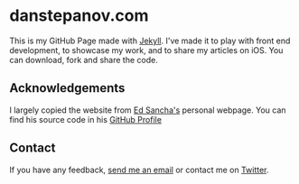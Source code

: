 # danstepanov.com

This is my GitHub Page made with [Jekyll](http://jekyll.com). I've made it to play with front end development, to showcase my work, and to share my articles on iOS. You can download, fork and share the code. 

## Acknowledgements

I largely copied the website from [Ed Sancha's](http://edsancha.com) personal webpage. You can find his source code in his [GitHub Profile](https://github.com/EdSancha)

## Contact

If you have any feedback, [send me an email](mailto:dan@barefootcoders.com) or contact me on [Twitter](http://twitter.com/danstepanov).